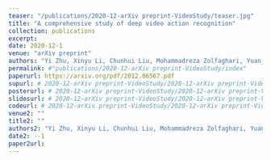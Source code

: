 ```yaml
---
teaser: "/publications/2020-12-arXiv preprint-VideoStudy/teaser.jpg"
title: "A comprehensive study of deep video action recognition"
collection: publications
excerpt: 
date: 2020-12-1
venue: "arXiv preprint"
authors: "Yi Zhu, Xinyu Li, Chunhui Liu, Mohammadreza Zolfaghari, Yuanjun Xiong, Chongruo Wu, Zhi Zhang, Joseph Tighe, R Manmatha, Mu Li"
permalink: #"publications/2020-12-arXiv preprint-VideoStudy/index"
paperurl: https://arxiv.org/pdf/2012.06567.pdf
supurl: # 2020-12-arXiv preprint-VideoStudy/2020-12-arXiv preprint-VideoStudy-sup.pdf
posterurl: # 2020-12-arXiv preprint-VideoStudy/2020-12-arXiv preprint-VideoStudy-poster.pdf
slidesurl: # 2020-12-arXiv preprint-VideoStudy/2020-12-arXiv preprint-VideoStudy-slides.pdf
codeurl: # 2020-12-arXiv preprint-VideoStudy/2020-12-arXiv preprint-VideoStudy-code.zip
venue2: ""
title2: ""
authors2: "Yi Zhu, Xinyu Li, Chunhui Liu, Mohammadreza Zolfaghari, Yuanjun Xiong, Chongruo Wu, Zhi Zhang, Joseph Tighe, R Manmatha, Mu Li"
date2: --1
paper2url: 
---
```



